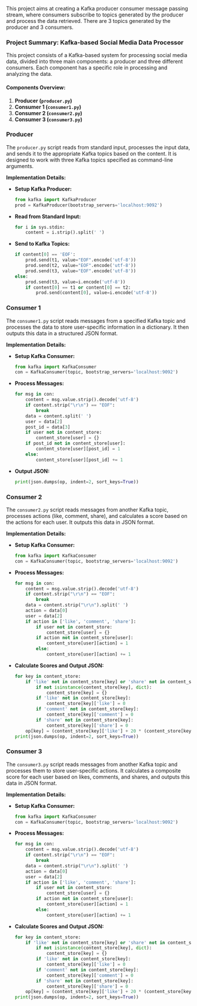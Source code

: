 This project aims at creating a Kafka producer consumer message passing stream, where consumers subscribe to topics generated by the producer and process the data retrieved.
There are 3 topics generated by the producer and 3 consumers.
### Project Summary: Kafka-based Social Media Data Processor

This project consists of a Kafka-based system for processing social media data, divided into three main components: a producer and three different consumers. Each component has a specific role in processing and analyzing the data. 

#### Components Overview:

1. **Producer (`producer.py`)**
2. **Consumer 1 (`consumer1.py`)**
3. **Consumer 2 (`consumer2.py`)**
4. **Consumer 3 (`consumer3.py`)**

### Producer

The `producer.py` script reads from standard input, processes the input data, and sends it to the appropriate Kafka topics based on the content. It is designed to work with three Kafka topics specified as command-line arguments.

**Implementation Details:**
- **Setup Kafka Producer:**
  ```python
  from kafka import KafkaProducer
  prod = KafkaProducer(bootstrap_servers='localhost:9092')
  ```
- **Read from Standard Input:**
  ```python
  for i in sys.stdin:
      content = i.strip().split(' ')
  ```
- **Send to Kafka Topics:**
  ```python
  if content[0] == 'EOF':
      prod.send(t1, value="EOF".encode('utf-8'))
      prod.send(t2, value="EOF".encode('utf-8'))
      prod.send(t3, value="EOF".encode('utf-8'))
  else:
      prod.send(t3, value=i.encode('utf-8'))
      if content[0] == t1 or content[0] == t2:
          prod.send(content[0], value=i.encode('utf-8'))
  ```

### Consumer 1

The `consumer1.py` script reads messages from a specified Kafka topic and processes the data to store user-specific information in a dictionary. It then outputs this data in a structured JSON format.

**Implementation Details:**
- **Setup Kafka Consumer:**
  ```python
  from kafka import KafkaConsumer
  con = KafkaConsumer(topic, bootstrap_servers='localhost:9092')
  ```
- **Process Messages:**
  ```python
  for msg in con:
      content = msg.value.strip().decode('utf-8')
      if content.strip("\r\n") == "EOF":
          break
      data = content.split(' ')
      user = data[2]
      post_id = data[3]
      if user not in content_store:
          content_store[user] = {}
      if post_id not in content_store[user]:
          content_store[user][post_id] = 1
      else:
          content_store[user][post_id] += 1
  ```
- **Output JSON:**
  ```python
  print(json.dumps(op, indent=2, sort_keys=True))
  ```

### Consumer 2

The `consumer2.py` script reads messages from another Kafka topic, processes actions (like, comment, share), and calculates a score based on the actions for each user. It outputs this data in JSON format.

**Implementation Details:**
- **Setup Kafka Consumer:**
  ```python
  from kafka import KafkaConsumer
  con = KafkaConsumer(topic, bootstrap_servers='localhost:9092')
  ```
- **Process Messages:**
  ```python
  for msg in con:
      content = msg.value.strip().decode('utf-8')
      if content.strip("\r\n") == "EOF":
          break
      data = content.strip("\r\n").split(' ')
      action = data[0]
      user = data[2]
      if action in ['like', 'comment', 'share']:
          if user not in content_store:
              content_store[user] = {}
          if action not in content_store[user]:
              content_store[user][action] = 1
          else:
              content_store[user][action] += 1
  ```
- **Calculate Scores and Output JSON:**
  ```python
  for key in content_store:
      if 'like' not in content_store[key] or 'share' not in content_store[key] or 'comment' not in content_store[key]:
          if not isinstance(content_store[key], dict):
              content_store[key] = {}
          if 'like' not in content_store[key]:
              content_store[key]['like'] = 0
          if 'comment' not in content_store[key]:
              content_store[key]['comment'] = 0
          if 'share' not in content_store[key]:
              content_store[key]['share'] = 0
      op[key] = (content_store[key]['like'] + 20 * (content_store[key]['share']) + 5 * (content_store[key]['comment'])) / 1000
  print(json.dumps(op, indent=2, sort_keys=True))
  ```

### Consumer 3

The `consumer3.py` script reads messages from another Kafka topic and processes them to store user-specific actions. It calculates a composite score for each user based on likes, comments, and shares, and outputs this data in JSON format.

**Implementation Details:**
- **Setup Kafka Consumer:**
  ```python
  from kafka import KafkaConsumer
  con = KafkaConsumer(topic, bootstrap_servers='localhost:9092')
  ```
- **Process Messages:**
  ```python
  for msg in con:
      content = msg.value.strip().decode('utf-8')
      if content.strip("\r\n") == "EOF":
          break
      data = content.strip("\r\n").split(' ')
      action = data[0]
      user = data[2]
      if action in ['like', 'comment', 'share']:
          if user not in content_store:
              content_store[user] = {}
          if action not in content_store[user]:
              content_store[user][action] = 1
          else:
              content_store[user][action] += 1
  ```
- **Calculate Scores and Output JSON:**
  ```python
  for key in content_store:
      if 'like' not in content_store[key] or 'share' not in content_store[key] or 'comment' not in content_store[key]:
          if not isinstance(content_store[key], dict):
              content_store[key] = {}
          if 'like' not in content_store[key]:
              content_store[key]['like'] = 0
          if 'comment' not in content_store[key]:
              content_store[key]['comment'] = 0
          if 'share' not in content_store[key]:
              content_store[key]['share'] = 0
      op[key] = (content_store[key]['like'] + 20 * (content_store[key]['share']) + 5 * (content_store[key]['comment'])) / 1000
  print(json.dumps(op, indent=2, sort_keys=True))
  ```

